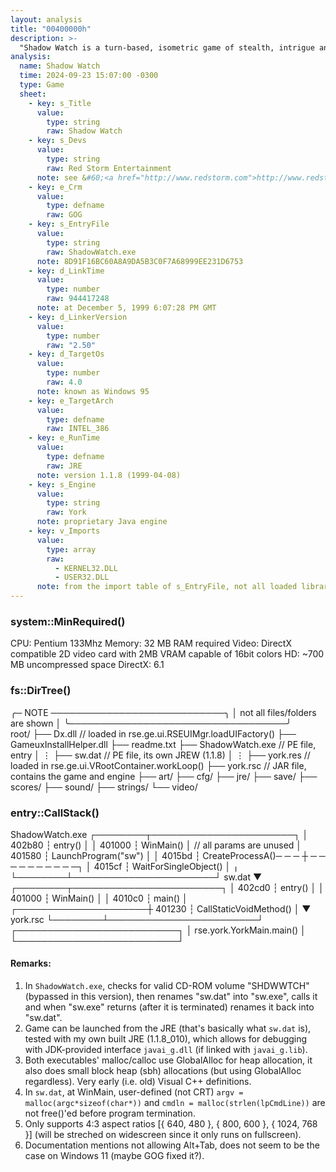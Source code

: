 ```yaml
---
layout: analysis
title: "00400000h"
description: >-
  "Shadow Watch is a turn-based, isometric game of stealth, intrigue and combat. You have been given command of a team of six highly trained operatives with orders to find out who is behind the attacks against those working on the ISS." - Red Storm Entertainment
analysis:
  name: Shadow Watch
  time: 2024-09-23 15:07:00 -0300
  type: Game
  sheet:
    - key: s_Title
      value:
        type: string
        raw: Shadow Watch
    - key: s_Devs
      value:
        type: string
        raw: Red Storm Entertainment
      note: see &#60;<a href="http://www.redstorm.com">http://www.redstorm.com</a>&#62;
    - key: e_Crm
      value:
        type: defname
        raw: GOG
    - key: s_EntryFile
      value:
        type: string
        raw: ShadowWatch.exe
      note: 8D91F16BC60A8A9DA5B3C0F7A68999EE231D6753
    - key: d_LinkTime
      value:
        type: number
        raw: 944417248
      note: at December 5, 1999 6:07:28 PM GMT
    - key: d_LinkerVersion
      value:
        type: number
        raw: "2.50"
    - key: d_TargetOs
      value:
        type: number
        raw: 4.0
      note: known as Windows 95
    - key: e_TargetArch
      value:
        type: defname
        raw: INTEL_386
    - key: e_RunTime
      value:
        type: defname
        raw: JRE
      note: version 1.1.8 (1999-04-08)
    - key: s_Engine
      value:
        type: string
        raw: York
      note: proprietary Java engine
    - key: v_Imports
      value:
        type: array
        raw:
          - KERNEL32.DLL
          - USER32.DLL
      note: from the import table of s_EntryFile, not all loaded libraries
---
```


### system::MinRequired()

<div class="ascii">
    CPU: Pentium 133Mhz
 Memory: 32 MB RAM required
  Video: DirectX compatible 2D video card with 2MB VRAM capable of 16bit colors
     HD: ~700 MB uncompressed space
DirectX: 6.1
</div>

### fs::DirTree()

<div class="ascii">
              ╭─ NOTE ────────────────────────────╮
              │  not all files/folders are shown  │
              ╰───────────────────────────────────╯
</div>
<div class="ascii">
root/
├── <span class="vpad">Dx.dll</span>          <span class="comment">// loaded in rse.ge.ui.RSEUIMgr.loadUIFactory()</span>
├── GameuxInstallHelper.dll
├── readme.txt
├── ShadowWatch.exe <span class="comment">// PE file, entry</span>
│   ⋮
├── sw.dat          <span class="comment">// PE file, its own JREW (1.1.8)</span>
│   ⋮
├── york.res        <span class="comment">// loaded in rse.ge.ui.VRootContainer.workLoop()</span>
├── york.rsc        <span class="comment">// JAR file, contains the game and engine</span>
├── art/
├── cfg/
├── jre/
├── save/
├── scores/
├── sound/
├── strings/
└── video/
</div>

### entry::CallStack()

<div class="ascii">
  ShadowWatch.exe
┌────────┬───────────────────────┐
│ 402b80 ┆ entry()               │
│ 401000 ┆ WinMain()             │ <span class="comment">// all params are unused</span>
│ 401580 ┆ LaunchProgram("sw")   │
│ 4015bd ┆ CreateProcessA()─ ─ ─ ┼ ─ ─ ─ ─ ─ ─ ─ ─ ─ ─┐
│ 4015cf ┆ WaitForSingleObject() │                    ╷
└────────┴───────────────────────┘     sw.dat         ▼
                                    ┌────────┬────────────────────────┐
                                    │ 402cd0 ┆ entry()                │
                                    │ 401000 ┆ WinMain()              │
                                    │ 4010c0 ┆ main()                 │
              ┌─────────────────────┼ 401230 ┆ CallStaticVoidMethod() │
              ▼         york.rsc    └────────┴────────────────────────┘
      ┌──────────────────────────┐
      │ rse.york.YorkMain.main() │
      └──────────────────────────┘
</div>

#### Remarks:
1. In `ShadowWatch.exe`, checks for valid CD-ROM volume "SHDWWTCH" (bypassed in this version), then renames "sw.dat" into "sw.exe", calls it and when "sw.exe" returns (after it is terminated) renames it back into "sw.dat".
1. Game can be launched from the JRE (that's basically what `sw.dat` is), tested with my own built JRE (1.1.8_010), which allows for debugging with JDK-provided interface `javai_g.dll` (if linked with `javai_g.lib`).
1. Both executables' malloc/calloc use GlobalAlloc for heap allocation, it also does small block heap (sbh) allocations (but using GlobalAlloc regardless). Very early (i.e. old) Visual C++ definitions.
1. In `sw.dat`, at WinMain, user-defined (not CRT) `argv = malloc(argc*sizeof(char*))` and `cmdln = malloc(strlen(lpCmdLine))` are not free()'ed before program termination.
1. Only supports 4:3 aspect ratios [{ 640, 480 }, { 800, 600 }, { 1024, 768 }] (will be streched on widescreen since it only runs on fullscreen).
1. Documentation mentions not allowing Alt+Tab, does not seem to be the case on Windows 11 (maybe GOG fixed it?).
